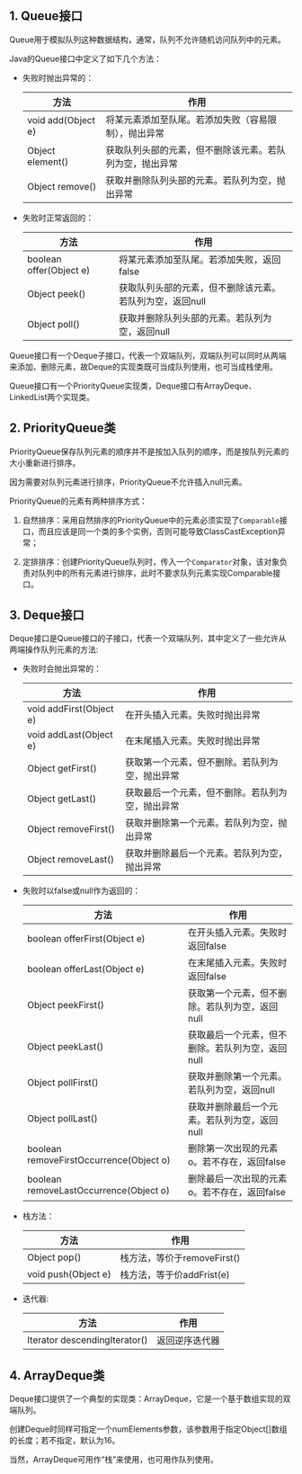 ## 1. Queue接口

Queue用于模拟队列这种数据结构，通常，队列不允许随机访问队列中的元素。

Java的Queue接口中定义了如下几个方法：

- 失败时抛出异常的：

    | 方法                | 作用                                                     |
    | ------------------- | -------------------------------------------------------- |
    | void  add(Object e) | 将某元素添加至队尾。若添加失败（容易限制），抛出异常     |
    | Object  element()   | 获取队列头部的元素，但不删除该元素。若队列为空，抛出异常 |
    | Object  remove()    | 获取并删除队列头部的元素。若队列为空，抛出异常           |

- 失败时正常返回的：

    | 方法                     | 作用                                                     |
    | ------------------------ | -------------------------------------------------------- |
    | boolean  offer(Object e) | 将某元素添加至队尾。若添加失败，返回false                |
    | Object  peek()           | 获取队列头部的元素，但不删除该元素。若队列为空，返回null |
    | Object  poll()           | 获取并删除队列头部的元素。若队列为空，返回null           |

Queue接口有一个Deque子接口，代表一个双端队列，双端队列可以同时从两端来添加、删除元素，故Deque的实现类既可当成队列使用，也可当成栈使用。

Queue接口有一个PriorityQueue实现类，Deque接口有ArrayDeque、LinkedList两个实现类。

## 2. PriorityQueue类

PriorityQueue保存队列元素的顺序并不是按加入队列的顺序，而是按队列元素的大小重新进行排序。

因为需要对队列元素进行排序，PriorityQueue不允许插入null元素。

PriorityQueue的元素有两种排序方式：

1. 自然排序：采用自然排序的PriorityQueue中的元素必须实现了`Comparable`接口，而且应该是同一个类的多个实例，否则可能导致ClassCastException异常；

2. 定排排序：创建PriorityQueue队列时，传入一个`Comparator`对象，该对象负责对队列中的所有元素进行排序，此时不要求队列元素实现Comparable接口。

## 3. Deque接口

Deque接口是Queue接口的子接口，代表一个双端队列，其中定义了一些允许从两端操作队列元素的方法:

- 失败时会抛出异常的：

    | 方法                     | 作用                                             |
    | ------------------------ | ------------------------------------------------ |
    | void  addFirst(Object e) | 在开头插入元素。失败时抛出异常                   |
    | void  addLast(Object e)  | 在末尾插入元素。失败时抛出异常                   |
    | Object  getFirst()       | 获取第一个元素，但不删除。若队列为空，抛出异常   |
    | Object  getLast()        | 获取最后一个元素，但不删除。若队列为空，抛出异常 |
    | Object  removeFirst()    | 获取并删除第一个元素。若队列为空，抛出异常       |
    | Object  removeLast()     | 获取并删除最后一个元素。若队列为空，抛出异常     |

- 失败时以false或null作为返回的：

    | 方法                                     | 作用                                             |
    | ---------------------------------------- | ------------------------------------------------ |
    | boolean  offerFirst(Object e)            | 在开头插入元素。失败时返回false                  |
    | boolean  offerLast(Object e)             | 在末尾插入元素。失败时返回false                  |
    | Object  peekFirst()                      | 获取第一个元素，但不删除。若队列为空，返回null   |
    | Object  peekLast()                       | 获取最后一个元素，但不删除。若队列为空，返回null |
    | Object  pollFirst()                      | 获取并删除第一个元素。若队列为空，返回null       |
    | Object  pollLast()                       | 获取并删除最后一个元素。若队列为空，返回null     |
    | boolean  removeFirstOccurrence(Object o) | 删除第一次出现的元素o。若不存在，返回false       |
    | boolean  removeLastOccurrence(Object o)  | 删除最后一次出现的元素o。若不存在，返回false     |

- 栈方法：

    | 方法                 | 作用                        |
    | -------------------- | --------------------------- |
    | Object  pop()        | 栈方法，等价于removeFirst() |
    | void  push(Object e) | 栈方法，等于价addFrist(e)   |

- 迭代器:

    | 方法                           | 作用           |
    | ------------------------------ | -------------- |
    | Iterator  descendingIterator() | 返回逆序迭代器 |

## 4. ArrayDeque类

Deque接口提供了一个典型的实现类：ArrayDeque，它是一个基于数组实现的双端队列。

创建Deque时同样可指定一个numElements参数，该参数用于指定Object[]数组的长度；若不指定，默认为16。

当然，ArrayDeque可用作“栈”来使用，也可用作队列使用。

